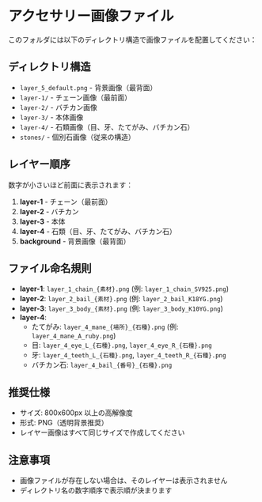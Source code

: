 # アクセサリー画像ファイル

このフォルダには以下のディレクトリ構造で画像ファイルを配置してください：

## ディレクトリ構造
- `layer_5_default.png` - 背景画像（最背面）
- `layer-1/` - チェーン画像（最前面）
- `layer-2/` - バチカン画像
- `layer-3/` - 本体画像
- `layer-4/` - 石類画像（目、牙、たてがみ、バチカン石）
- `stones/` - 個別石画像（従来の構造）

## レイヤー順序
数字が小さいほど前面に表示されます：
1. **layer-1** - チェーン（最前面）
2. **layer-2** - バチカン
3. **layer-3** - 本体
4. **layer-4** - 石類（目、牙、たてがみ、バチカン石）
5. **background** - 背景画像（最背面）

## ファイル命名規則
- **layer-1**: `layer_1_chain_{素材}.png` (例: `layer_1_chain_SV925.png`)
- **layer-2**: `layer_2_bail_{素材}.png` (例: `layer_2_bail_K18YG.png`)
- **layer-3**: `layer_3_body_{素材}.png` (例: `layer_3_body_K10YG.png`)
- **layer-4**: 
  - たてがみ: `layer_4_mane_{場所}_{石種}.png` (例: `layer_4_mane_A_ruby.png`)
  - 目: `layer_4_eye_L_{石種}.png`, `layer_4_eye_R_{石種}.png`
  - 牙: `layer_4_teeth_L_{石種}.png`, `layer_4_teeth_R_{石種}.png`
  - バチカン石: `layer_4_bail_{番号}_{石種}.png`

## 推奨仕様
- サイズ: 800x600px 以上の高解像度
- 形式: PNG（透明背景推奨）
- レイヤー画像はすべて同じサイズで作成してください

## 注意事項
- 画像ファイルが存在しない場合は、そのレイヤーは表示されません
- ディレクトリ名の数字順序で表示順が決まります